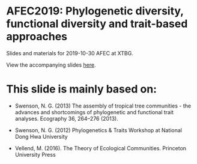 # AFEC2019: Phylogenetic diversity, functional diversity and trait-based approaches

Slides and materials for 2019-10-30 AFEC at XTBG.

View the accompanying slides [here](https://mattocci27.github.io/slide/AFEC2019-trait/FDPD.html#1).


# This slide is mainly based on:

- Swenson, N. G. (2013) The assembly of tropical tree communities - the advances and shortcomings of phylogenetic and functional trait analyses. Ecography 36, 264–276 (2013).

- Swenson, N. G. (2012) Phylogenetics & Traits Workshop at National Dong Hwa University

- Vellend, M. (2016). The Theory of Ecological Communities. Princeton University Press

